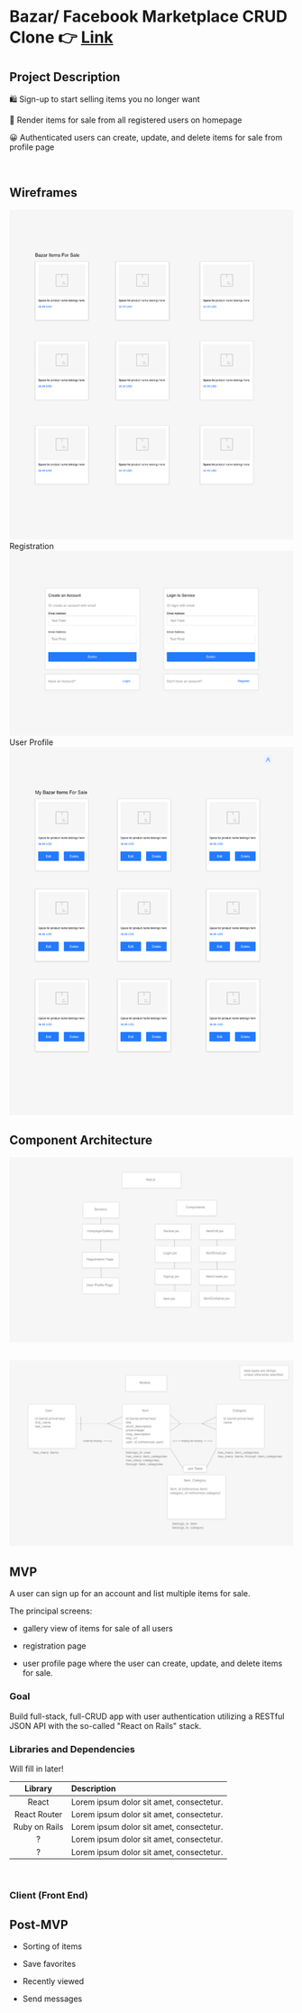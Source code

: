 # Bazar/ Facebook Marketplace CRUD Clone 👉 [Link](https://609d8c9bfdf7111c7facd57f--affectionate-edison-cdc4a7.netlify.app/items)

## Project Description

🛍️ Sign-up to start selling items you no longer want

📁 Render items for sale from all registered users on homepage

😀 Authenticated users can create, update, and delete items for sale from profile page


<br>

## Wireframes

<img src="./Builds - Homepage.png"/>
Registration
<img src="./Builds - Registration.png"/>
User Profile
<img src="./Builds - User Profile.png"/>

## Component Architecture

<img src="./Builds - Outline Front-End.png"/>

## <img src="./Builds - Outline Back-End.png"/>
## MVP

A user can sign up for an account and list multiple items for sale.

The principal screens:

- gallery view of items for sale of all users

- registration page

- user profile page where the user can create, update, and delete items for sale.

### Goal

Build full-stack, full-CRUD app with user authentication utilizing a RESTful JSON API with the so-called "React on Rails" stack.

### Libraries and Dependencies

Will fill in later!

|    Library    | Description                              |
| :-----------: | :--------------------------------------- |
|     React     | Lorem ipsum dolor sit amet, consectetur. |
| React Router  | Lorem ipsum dolor sit amet, consectetur. |
| Ruby on Rails | Lorem ipsum dolor sit amet, consectetur. |
|       ?       | Lorem ipsum dolor sit amet, consectetur. |
|       ?       | Lorem ipsum dolor sit amet, consectetur. |

<br>

### Client (Front End)



## Post-MVP

- Sorting of items

- Save favorites

- Recently viewed

- Send messages

<!-- ---

## Code Showcase

Use this section to include a brief code snippet of functionality that you are proud of and a brief description.

## Code Issues & Resolutions

Use this section to list of all major issues encountered and their resolution. -->
